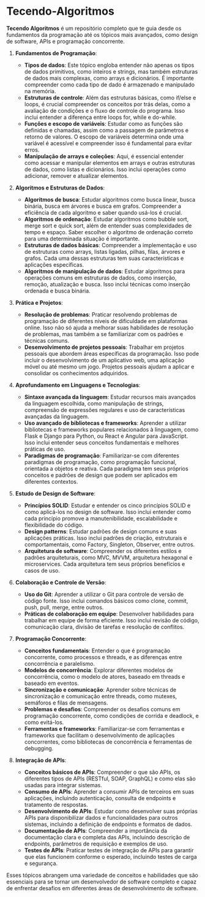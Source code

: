 # Tecendo-Algoritmos
**Tecendo Algoritmos** é um repositório completo que te guia desde os fundamentos da programação até os tópicos mais avançados, como design de software, APIs e programação concorrente.

1. **Fundamentos de Programação**:
   - **Tipos de dados**: Este tópico engloba entender não apenas os tipos de dados primitivos, como inteiros e strings, mas também estruturas de dados mais complexas, como arrays e dicionários. É importante compreender como cada tipo de dado é armazenado e manipulado na memória.
   - **Estruturas de controle**: Além das estruturas básicas, como if/else e loops, é crucial compreender os conceitos por trás delas, como a avaliação de condições e o fluxo de controle do programa. Isso inclui entender a diferença entre loops for, while e do-while.
   - **Funções e escopo de variáveis**: Estudar como as funções são definidas e chamadas, assim como a passagem de parâmetros e retorno de valores. O escopo de variáveis determina onde uma variável é acessível e compreender isso é fundamental para evitar erros.
   - **Manipulação de arrays e coleções**: Aqui, é essencial entender como acessar e manipular elementos em arrays e outras estruturas de dados, como listas e dicionários. Isso inclui operações como adicionar, remover e atualizar elementos.

2. **Algoritmos e Estruturas de Dados**:
   - **Algoritmos de busca**: Estudar algoritmos como busca linear, busca binária, busca em árvores e busca em grafos. Compreender a eficiência de cada algoritmo e saber quando usá-los é crucial.
   - **Algoritmos de ordenação**: Estudar algoritmos como bubble sort, merge sort e quick sort, além de entender suas complexidades de tempo e espaço. Saber escolher o algoritmo de ordenação correto para uma determinada situação é importante.
   - **Estruturas de dados básicas**: Compreender a implementação e uso de estruturas como arrays, listas ligadas, pilhas, filas, árvores e grafos. Cada uma dessas estruturas tem suas características e aplicações específicas.
   - **Algoritmos de manipulação de dados**: Estudar algoritmos para operações comuns em estruturas de dados, como inserção, remoção, atualização e busca. Isso inclui técnicas como inserção ordenada e busca binária.

3. **Prática e Projetos**:
   - **Resolução de problemas**: Praticar resolvendo problemas de programação de diferentes níveis de dificuldade em plataformas online. Isso não só ajuda a melhorar suas habilidades de resolução de problemas, mas também a se familiarizar com os padrões e técnicas comuns.
   - **Desenvolvimento de projetos pessoais**: Trabalhar em projetos pessoais que abordem áreas específicas da programação. Isso pode incluir o desenvolvimento de um aplicativo web, uma aplicação móvel ou até mesmo um jogo. Projetos pessoais ajudam a aplicar e consolidar os conhecimentos adquiridos.

4. **Aprofundamento em Linguagens e Tecnologias**:
   - **Sintaxe avançada da linguagem**: Estudar recursos mais avançados da linguagem escolhida, como manipulação de strings, compreensão de expressões regulares e uso de características avançadas da linguagem.
   - **Uso avançado de bibliotecas e frameworks**: Aprender a utilizar bibliotecas e frameworks populares relacionados à linguagem, como Flask e Django para Python, ou React e Angular para JavaScript. Isso inclui entender seus conceitos fundamentais e melhores práticas de uso.
   - **Paradigmas de programação**: Familiarizar-se com diferentes paradigmas de programação, como programação funcional, orientada a objetos e reativa. Cada paradigma tem seus próprios conceitos e padrões de design que podem ser aplicados em diferentes contextos.

5. **Estudo de Design de Software**:
   - **Princípios SOLID**: Estudar e entender os cinco princípios SOLID e como aplicá-los no design de software. Isso inclui entender como cada princípio promove a manutenibilidade, escalabilidade e flexibilidade do código.
   - **Design patterns**: Estudar padrões de design comuns e suas aplicações práticas. Isso inclui padrões de criação, estruturais e comportamentais, como Factory, Singleton, Observer, entre outros.
   - **Arquitetura de software**: Compreender os diferentes estilos e padrões arquiteturais, como MVC, MVVM, arquitetura hexagonal e microservices. Cada arquitetura tem seus próprios benefícios e casos de uso.

6. **Colaboração e Controle de Versão**:
   - **Uso do Git**: Aprender a utilizar o Git para controle de versão de código fonte. Isso inclui comandos básicos como clone, commit, push, pull, merge, entre outros.
   - **Práticas de colaboração em equipe**: Desenvolver habilidades para trabalhar em equipe de forma eficiente. Isso inclui revisão de código, comunicação clara, divisão de tarefas e resolução de conflitos.

7. **Programação Concorrente**:
   - **Conceitos fundamentais**: Entender o que é programação concorrente, como processos e threads, e as diferenças entre concorrência e paralelismo.
   - **Modelos de concorrência**: Explorar diferentes modelos de concorrência, como o modelo de atores, baseado em threads e baseado em eventos.
   - **Sincronização e comunicação**: Aprender sobre técnicas de sincronização e comunicação entre threads, como mutexes, semáforos e filas de mensagens.
   - **Problemas e desafios**: Compreender os desafios comuns em programação concorrente, como condições de corrida e deadlock, e como evitá-los.
   - **Ferramentas e frameworks**: Familiarizar-se com ferramentas e frameworks que facilitam o desenvolvimento de aplicações concorrentes, como bibliotecas de concorrência e ferramentas de debugging.

8. **Integração de APIs**:
   - **Conceitos básicos de APIs**: Compreender o que são APIs, os diferentes tipos de APIs (RESTful, SOAP, GraphQL) e como elas são usadas para integrar sistemas.
   - **Consumo de APIs**: Aprender a consumir APIs de terceiros em suas aplicações, incluindo autenticação, consulta de endpoints e tratamento de respostas.
   - **Desenvolvimento de APIs**: Estudar como desenvolver suas próprias APIs para disponibilizar dados e funcionalidades para outros sistemas, incluindo a definição de endpoints e formatos de dados.
   - **Documentação de APIs**: Compreender a importância da documentação clara e completa das APIs, incluindo descrição de endpoints, parâmetros de requisição e exemplos de uso.
   - **Testes de APIs**: Praticar testes de integração de APIs para garantir que elas funcionem conforme o esperado, incluindo testes de carga e segurança.

Esses tópicos abrangem uma variedade de conceitos e habilidades que são essenciais para se tornar um desenvolvedor de software completo e capaz de enfrentar desafios em diferentes áreas de desenvolvimento de software.
